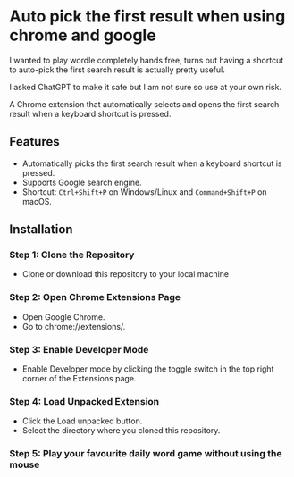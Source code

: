 # Auto pick the first result when using chrome and google
I wanted to play wordle completely hands free, turns out having a shortcut to auto-pick the first search result is actually pretty useful.

I asked ChatGPT to make it safe but I am not sure so use at your own risk. 

A Chrome extension that automatically selects and opens the first search result when a keyboard shortcut is pressed.

## Features

- Automatically picks the first search result when a keyboard shortcut is pressed.
- Supports Google search engine.
- Shortcut: `Ctrl+Shift+P` on Windows/Linux and `Command+Shift+P` on macOS.

## Installation

### Step 1: Clone the Repository

- Clone or download this repository to your local machine 

### Step 2: Open Chrome Extensions Page
- Open Google Chrome.
- Go to chrome://extensions/.

### Step 3: Enable Developer Mode
- Enable Developer mode by clicking the toggle switch in the top right corner of the Extensions page.

### Step 4: Load Unpacked Extension
- Click the Load unpacked button.
- Select the directory where you cloned this repository.

### Step 5: Play your favourite daily word game without using the mouse 
